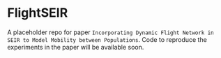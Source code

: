 # FlightSEIR

A placeholder repo for paper `Incorporating Dynamic Flight Network in SEIR to Model Mobility between Populations`. Code to reproduce the experiments in the paper will be available soon.
